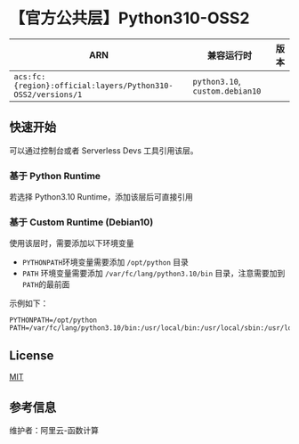 
# 【官方公共层】Python310-OSS2

| ARN  |  兼容运行时  | 版本 |
|------|------|--------|
| `acs:fc:{region}:official:layers/Python310-OSS2/versions/1` | `python3.10`, `custom.debian10`   |  |

## 快速开始

可以通过控制台或者 Serverless Devs 工具引用该层。

### 基于 Python Runtime

若选择 Python3.10 Runtime，添加该层后可直接引用

### 基于 Custom Runtime (Debian10)

使用该层时，需要添加以下环境变量

- `PYTHONPATH`环境变量需要添加 `/opt/python` 目录
- `PATH` 环境变量需要添加 `/var/fc/lang/python3.10/bin` 目录，注意需要加到`PATH`的最前面

示例如下：

```shell
PYTHONPATH=/opt/python
PATH=/var/fc/lang/python3.10/bin:/usr/local/bin:/usr/local/sbin:/usr/local/bin:/usr/sbin:/usr/bin:/sbin:/bin:/opt/bin
```

## License

[MIT](https://github.com/aliyun/aliyun-oss-python-sdk?tab=MIT-1-ov-file#readme)

## 参考信息

维护者：阿里云-函数计算
